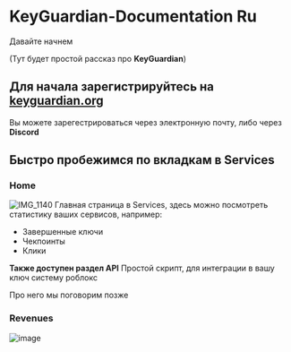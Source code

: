 # KeyGuardian-Documentation Ru
Давайте начнем

(Тут будет простой рассказ про **KeyGuardian**)

## Для начала зарегистрируйтесь на [keyguardian.org](https://keyguardian.org)
Вы можете зарегестрироваться через электронную почту, либо через **Discord**

## Быстро пробежимся по вкладкам в Services
### **Home**
![IMG_1140](https://github.com/user-attachments/assets/47a92496-71e9-47ef-a2e8-41207ce4373b)
Главная страница в Services, здесь можно посмотреть статистику ваших сервисов, например:
* Завершенные ключи
* Чекпоинты
* Клики

**Также доступен раздел API**
Простой скрипт, для интеграции в вашу ключ систему роблокс

Про него мы поговорим позже

### **Revenues** 
![image](https://github.com/user-attachments/assets/b4eb54fb-090c-47b9-b44e-0253e5b21737)
